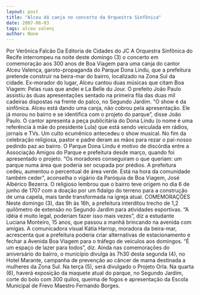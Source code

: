 ```yaml
---
layout: post
title: "Alceu dá canja no concerto da Orquestra Sinfônica"
date: 2007-06-03
tags: alceu valenç
author: None
---
```

Por Ver&ocirc;nica Falc&atilde;o
Da Editoria de Cidades do JC
A Orquestra Sinf&ocirc;nica do Recife interrompeu na noite deste domingo (3) o concerto em comemora&ccedil;&atilde;o aos 300 anos de Boa Viagem para uma canja do cantor Alceu Valen&ccedil;a, garoto-propaganda do Parque Dona Lindu, que a prefeitura pretende construir na beira-mar do bairro, localizado na Zona Sul da cidade.&nbsp;Ex-morador do lugar, Alceu cantou duas m&uacute;sicas que citam Boa Viagem: Pelas ruas que andei e La Belle du Jour. 
O prefeito Jo&atilde;o Paulo assistiu &agrave;s duas apresenta&ccedil;&otilde;es sentado na primeira fila das duas mil cadeiras dispostas na frente do palco, no Segundo Jardim. &ldquo;O show &eacute; da sinf&ocirc;nica. Alceu est&aacute; dando uma canja, n&atilde;o cobrou pela apresenta&ccedil;&atilde;o. Ele j&aacute; morou no bairro e se identifica com o projeto do parque&rdquo;, disse Jo&atilde;o Paulo. O cantor apresenta a pe&ccedil;a publicit&aacute;ria do Dona Lindu (o nome &eacute; uma refer&ecirc;ncia &agrave; m&atilde;e do presidente Lula) que est&aacute; sendo veiculada em r&aacute;dios, jornais e TVs.
Um culto ecum&ecirc;nico antecedeu o show musical. No fim da celebra&ccedil;&atilde;o religiosa, pastor e padre deram as m&atilde;os para rezar o pai-nosso pedindo paz ao bairro. O Parque Dona Lindu &eacute; motivo de disc&oacute;rdia entre a Associa&ccedil;&atilde;o Amigos do Parque e prefeitura desde mar&ccedil;o, quando foi apresentado o projeto. 
&ldquo;Os moradores conseguiram o que queriam: um parque numa &aacute;rea que poderia ser ocupada por pr&eacute;dios. A prefeitura cedeu, aumentou o percentual de &aacute;rea verde. Est&aacute; na hora da comunidade tamb&eacute;m ceder&rdquo;, aconselha o vig&aacute;rio da Par&oacute;quia de Boa Viagem, Jos&eacute; Alb&eacute;rico Bezerra. 
O religioso lembrou que o bairro teve origem no dia 6 de junho de 1707 com a doa&ccedil;&atilde;o por um fidalgo do terreno para a constru&ccedil;&atilde;o de uma capela, mais tarde transformada na igreja atual. 
COMEMORA&Ccedil;&Otilde;ES 
Neste domingo (3), das 9h &agrave;s 16h, a prefeitura interditou trecho de 1,2 quil&ocirc;metro de extens&atilde;o no Segundo Jardim para atividades esportivas. &ldquo;A id&eacute;ia &eacute; muito legal, poderiam fazer isso mais vezes&rdquo;, diz a estudante Luciana Monteiro, 15 anos, que passou a manh&atilde; brincando na avenida com amigas. 
A comunicadora visual K&aacute;tia Harrop, moradora da beira-mar, acrescenta que a prefeitura poderia criar alternativas de estacionamento e fechar a Avenida Boa Viagem para o tr&aacute;fego de ve&iacute;culos aos domingos. &ldquo;&Eacute; um espa&ccedil;o de lazer para todos&rdquo;, diz. 
Ainda nas comemora&ccedil;&otilde;es do anivers&aacute;rio do bairro, o munic&iacute;pio divulga &agrave;s 7h30 desta segunda (4), no Hotel Marante, campanha de preven&ccedil;&atilde;o ao c&acirc;ncer de mama destinada a mulheres da Zona Sul. 
Na ter&ccedil;a (5), ser&aacute; divulgado o Projeto Orla. Na quarta (6), haver&aacute; exposi&ccedil;&atilde;o da maquete atual do parque, no Segundo Jardim, corte do bolo com 300 quilos, queima de fogos e apresenta&ccedil;&atilde;o da Escola Municipal de Frevo Maestro Fernando Borges. 